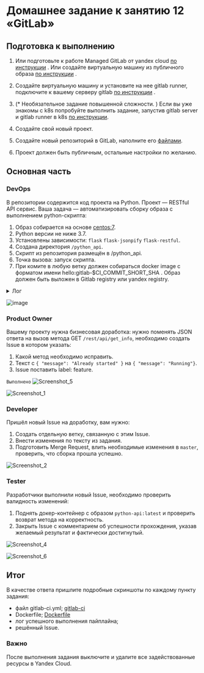 # Домашнее задание к занятию 12 «GitLab»

## Подготовка к выполнению


1. Или подготовьте к работе Managed GitLab от yandex cloud [по инструкции](https://cloud.yandex.ru/docs/managed-gitlab/operations/instance/instance-create) .
Или создайте виртуальную машину из публичного образа [по инструкции](https://cloud.yandex.ru/marketplace/products/yc/gitlab ) .
2. Создайте виртуальную машину и установите на нее gitlab runner, подключите к вашему серверу gitlab  [по инструкции](https://docs.gitlab.com/runner/install/linux-repository.html) .

3. (* Необязательное задание повышенной сложности. )  Если вы уже знакомы с k8s попробуйте выполнить задание, запустив gitlab server и gitlab runner в k8s  [по инструкции](https://cloud.yandex.ru/docs/tutorials/infrastructure-management/gitlab-containers). 

4. Создайте свой новый проект.
5. Создайте новый репозиторий в GitLab, наполните его [файлами](./repository).
6. Проект должен быть публичным, остальные настройки по желанию.

## Основная часть

### DevOps

В репозитории содержится код проекта на Python. Проект — RESTful API сервис. Ваша задача — автоматизировать сборку образа с выполнением python-скрипта:

1. Образ собирается на основе [centos:7](https://hub.docker.com/_/centos?tab=tags&page=1&ordering=last_updated).
2. Python версии не ниже 3.7.
3. Установлены зависимости: `flask` `flask-jsonpify` `flask-restful`.
4. Создана директория `/python_api`.
5. Скрипт из репозитория размещён в /python_api.
6. Точка вызова: запуск скрипта.
7. При комите в любую ветку должен собираться docker image с форматом имени hello:gitlab-$CI_COMMIT_SHORT_SHA . Образ должен быть выложен в Gitlab registry или yandex registry.

<details><summary>Лог</summary>
  
```bash
Running with gitlab-runner 16.7.0 (102c81ba)
  on Ubuntu VXsxPufmP, system ID: s_b19d5bbfc5fd
Preparing the "docker" executor
00:39
Using Docker executor with image docker:20.10.5 ...
Starting service docker:20.10.5-dind ...
Authenticating with credentials from /root/.docker/config.json
Pulling docker image docker:20.10.5-dind ...
Using docker image sha256:0a9822c8848df3eb0a1562e553fdd54215939ef0a528434ee026c64ff645148c for docker:20.10.5-dind with digest docker@sha256:e4ecd4e9ad5140d584669451b05e406d8cf7603e51972b862178ad93c38b2b08 ...
Waiting for services to be up and running (timeout 30 seconds)...
*** WARNING: Service runner-vxsxpufmp-project-1-concurrent-0-d7ff792a052c4982-docker-0 probably didn't start properly.
Health check error:
service "runner-vxsxpufmp-project-1-concurrent-0-d7ff792a052c4982-docker-0-wait-for-service" timeout
Health check container logs:
2023-12-23T21:59:16.465159368Z waiting for TCP connection to 172.17.0.4 on [2375 2376]...
2023-12-23T21:59:16.465211861Z dialing 172.17.0.4:2376...
2023-12-23T21:59:16.465385896Z dialing 172.17.0.4:2375...
2023-12-23T21:59:17.472630571Z dialing 172.17.0.4:2375...
2023-12-23T21:59:17.472663653Z dialing 172.17.0.4:2376...
Service container logs:
2023-12-23T21:59:15.627770950Z Generating RSA private key, 4096 bit long modulus (2 primes)
2023-12-23T21:59:15.769992553Z ....................................................++++
2023-12-23T21:59:15.911550673Z .....................................................++++
2023-12-23T21:59:15.911769883Z e is 65537 (0x010001)
2023-12-23T21:59:15.921652459Z Generating RSA private key, 4096 bit long modulus (2 primes)
2023-12-23T21:59:16.060403765Z ....................................................++++
2023-12-23T21:59:16.165978856Z ......................................++++
2023-12-23T21:59:16.166186173Z e is 65537 (0x010001)
2023-12-23T21:59:16.183817440Z Signature ok
2023-12-23T21:59:16.183829863Z subject=CN = docker:dind server
2023-12-23T21:59:16.183938646Z Getting CA Private Key
2023-12-23T21:59:16.199780541Z /certs/server/cert.pem: OK
2023-12-23T21:59:16.202034788Z Generating RSA private key, 4096 bit long modulus (2 primes)
2023-12-23T21:59:16.299155228Z .................................++++
2023-12-23T21:59:16.428857223Z ................................................++++
2023-12-23T21:59:16.429096409Z e is 65537 (0x010001)
2023-12-23T21:59:16.444864686Z Signature ok
2023-12-23T21:59:16.445014486Z subject=CN = docker:dind client
2023-12-23T21:59:16.445177269Z Getting CA Private Key
2023-12-23T21:59:16.453889835Z /certs/client/cert.pem: OK
2023-12-23T21:59:16.455992750Z mount: permission denied (are you root?)
2023-12-23T21:59:16.456073501Z Could not mount /sys/kernel/security.
2023-12-23T21:59:16.456079001Z AppArmor detection and --privileged mode might break.
2023-12-23T21:59:16.456897510Z mount: permission denied (are you root?)
*********
Authenticating with credentials from /root/.docker/config.json
Pulling docker image docker:20.10.5 ...
Using docker image sha256:1588477122de4fdfe9fcb9ddeeee6ac6b93e9e05a65c68a6e22add0a98b8e0fe for docker:20.10.5 with digest docker@sha256:7ed427295687586039ff3433bb9b4419c5cf1e6294025dadf7641126665a78f5 ...
Preparing environment
00:01
Running on runner-vxsxpufmp-project-1-concurrent-0 via UbuntaTEST...
Getting source from Git repository
00:01
Fetching changes with git depth set to 20...
Reinitialized existing Git repository in /builds/fe1br0/netology/.git/
Checking out 653b242e as detached HEAD (ref is main)...
Skipping Git submodules setup
Executing "step_script" stage of the job script
00:33
Using docker image sha256:1588477122de4fdfe9fcb9ddeeee6ac6b93e9e05a65c68a6e22add0a98b8e0fe for docker:20.10.5 with digest docker@sha256:7ed427295687586039ff3433bb9b4419c5cf1e6294025dadf7641126665a78f5 ...
$ docker build -t $CI_REGISTRY/fe1br0/netology/app:latest .
Step 1/6 : FROM centos:7
 ---> eeb6ee3f44bd
Step 2/6 : RUN yum install python3 python3-pip -y
 ---> Using cache
 ---> 1d4b65c1fce9
Step 3/6 : COPY requirements.txt requirements.txt
 ---> Using cache
 ---> 12c4f988c705
Step 4/6 : RUN pip3 install -r requirements.txt
 ---> Using cache
 ---> 7df4a54c89b8
Step 5/6 : COPY app.py app.py
 ---> Using cache
 ---> 056fc49620b6
Step 6/6 : CMD ["python3", "app.py"]
 ---> Using cache
 ---> 8a8b85457653
Successfully built 8a8b85457653
Successfully tagged fe1br0.gitlab.yandexcloud.net:5050/fe1br0/netology/app:latest
$ docker login -u "$CI_REGISTRY_USER" -p "$CI_REGISTRY_PASSWORD" $CI_REGISTRY
WARNING! Using --password via the CLI is insecure. Use --password-stdin.
WARNING! Your password will be stored unencrypted in /root/.docker/config.json.
Configure a credential helper to remove this warning. See
https://docs.docker.com/engine/reference/commandline/login/#credentials-store
Login Succeeded
$ docker push $CI_REGISTRY/fe1br0/netology/app:latest
The push refers to repository [fe1br0.gitlab.yandexcloud.net:5050/fe1br0/netology/app]
dda9971df7d9: Preparing
868508c12858: Preparing
3a248ff23bcb: Preparing
24f55a1764e4: Preparing
174f56854903: Preparing
3a248ff23bcb: Pushed
dda9971df7d9: Pushed
868508c12858: Pushed
174f56854903: Pushed
24f55a1764e4: Pushed
latest: digest: sha256:517fb7a640ebceea773e9d2f086c0e2c6403585912742140eb7dd66cc55ce0b5 size: 1366
Cleaning up project directory and file based variables
00:01
Job succeeded
```
</details>

![image](https://github.com/Fe1br0/mnt-homeworks/assets/106814458/c9436cda-9d79-4e3c-898d-f1ead48eed76)


### Product Owner

Вашему проекту нужна бизнесовая доработка: нужно поменять JSON ответа на вызов метода GET `/rest/api/get_info`, необходимо создать Issue в котором указать:

1. Какой метод необходимо исправить.
2. Текст с `{ "message": "Already started" }` на `{ "message": "Running"}`.
3. Issue поставить label: feature.

```Выполнено```
![Screenshot_5](https://github.com/Fe1br0/mnt-homeworks/assets/106814458/c49e1b10-a8b4-4880-bbab-f82d7ebd95df)

![Screenshot_1](https://github.com/Fe1br0/mnt-homeworks/assets/106814458/841dd36d-d28e-4bd0-b550-4258ff451d41)



### Developer

Пришёл новый Issue на доработку, вам нужно:

1. Создать отдельную ветку, связанную с этим Issue.
2. Внести изменения по тексту из задания.
3. Подготовить Merge Request, влить необходимые изменения в `master`, проверить, что сборка прошла успешно.


![Screenshot_2](https://github.com/Fe1br0/mnt-homeworks/assets/106814458/9e82b421-4706-4e94-a90a-c9f15015ce66)



### Tester

Разработчики выполнили новый Issue, необходимо проверить валидность изменений:

1. Поднять докер-контейнер с образом `python-api:latest` и проверить возврат метода на корректность.
2. Закрыть Issue с комментарием об успешности прохождения, указав желаемый результат и фактически достигнутый.

![Screenshot_4](https://github.com/Fe1br0/mnt-homeworks/assets/106814458/ed7f526a-3e16-46e2-8a66-2775c6e81a22)

![Screenshot_6](https://github.com/Fe1br0/mnt-homeworks/assets/106814458/aada360f-9431-46f2-aab4-92d2a950fcc4)


## Итог

В качестве ответа пришлите подробные скриншоты по каждому пункту задания:

- файл gitlab-ci.yml; [gitlab-ci](https://github.com/Fe1br0/mnt-homeworks/blob/master/09-ci-05-gitlab/gitlab-ci.yml)
- Dockerfile; [Dockerfile](https://github.com/Fe1br0/mnt-homeworks/blob/master/09-ci-05-gitlab/Dockerfile)
- лог успешного выполнения пайплайна;
- решённый Issue.

### Важно 
После выполнения задания выключите и удалите все задействованные ресурсы в Yandex Cloud.

